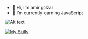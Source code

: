 - 👋 Hi, I’m amir golzar
- 🌱 I’m currently learning JavaScript

<!---
amir-golzar/amir-golzar is a ✨ special ✨ repository because its `README.md` (this file) appears on your GitHub profile.
You can click the Preview link to take a look at your changes.
--->


![Alt text][id]

[![My Skills](https://skillicons.dev/icons?i=js,html,css,nodejs,sass)](https://skillicons.dev)

[id]: https://octodex.github.com/images/dojocat.jpg  "The Dojocat"
